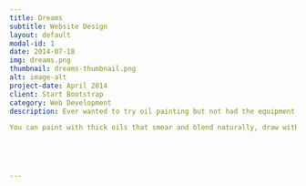 ```yaml
---
title: Dreams
subtitle: Website Design
layout: default
modal-id: 1
date: 2014-07-18
img: dreams.png
thumbnail: dreams-thumbnail.png
alt: image-alt
project-date: April 2014
client: Start Bootstrap
category: Web Development
description: Ever wanted to try oil painting but not had the equipment and been worried about the mess? Or perhaps you’re an artist with a computer but no desire to learn complex new tools in a digital environment or a digital artist wanting a touch of real media?

You can paint with thick oils that smear and blend naturally, draw with pencil and chalk that reacts to the texture of your canvas, and get realistic results without needing to resort to post-processing techniques. It all happens automatically while you paint.ArtRage is a computer painting package with a difference. It’s designed to bring out your creative side with a set of natural painting and drawing tools that simulate familiar, real world tools. This means you can get straight in to painting without needing to re-learn how to do it.





---
```

